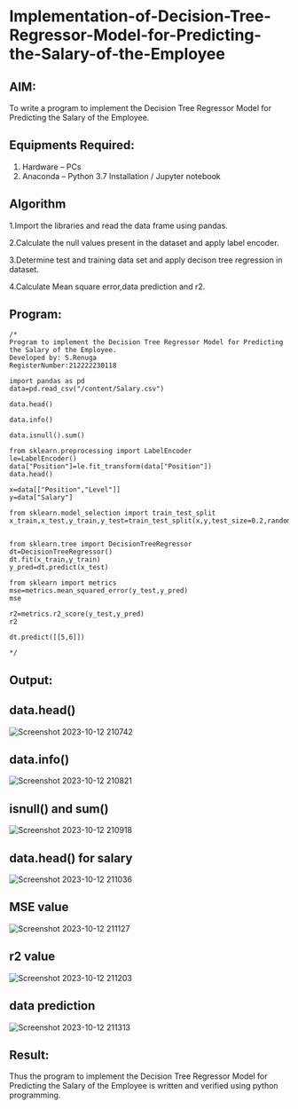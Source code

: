# Implementation-of-Decision-Tree-Regressor-Model-for-Predicting-the-Salary-of-the-Employee

## AIM:
To write a program to implement the Decision Tree Regressor Model for Predicting the Salary of the Employee.

## Equipments Required:
1. Hardware – PCs
2. Anaconda – Python 3.7 Installation / Jupyter notebook

## Algorithm

1.Import the libraries and read the data frame using pandas.

2.Calculate the null values present in the dataset and apply label encoder.

3.Determine test and training data set and apply decison tree regression in dataset.

4.Calculate Mean square error,data prediction and r2.

## Program:
```
/*
Program to implement the Decision Tree Regressor Model for Predicting the Salary of the Employee.
Developed by: S.Renuga
RegisterNumber:212222230118

import pandas as pd
data=pd.read_csv("/content/Salary.csv")

data.head()

data.info()

data.isnull().sum()

from sklearn.preprocessing import LabelEncoder
le=LabelEncoder()
data["Position"]=le.fit_transform(data["Position"])
data.head()

x=data[["Position","Level"]]
y=data["Salary"]

from sklearn.model_selection import train_test_split
x_train,x_test,y_train,y_test=train_test_split(x,y,test_size=0.2,random_state=2)


from sklearn.tree import DecisionTreeRegressor
dt=DecisionTreeRegressor()
dt.fit(x_train,y_train)
y_pred=dt.predict(x_test)

from sklearn import metrics
mse=metrics.mean_squared_error(y_test,y_pred)
mse

r2=metrics.r2_score(y_test,y_pred)
r2

dt.predict([[5,6]])
  
*/
```

## Output:

## data.head()
![Screenshot 2023-10-12 210742](https://github.com/RENUGASARAVANAN/Implementation-of-Decision-Tree-Regressor-Model-for-Predicting-the-Salary-of-the-Employee/assets/119292258/351717be-0284-40cb-bdfa-357258f04ddd)

## data.info()

![Screenshot 2023-10-12 210821](https://github.com/RENUGASARAVANAN/Implementation-of-Decision-Tree-Regressor-Model-for-Predicting-the-Salary-of-the-Employee/assets/119292258/c4e3ee02-f089-4c48-a31d-2be75b176729)

## isnull() and sum()

![Screenshot 2023-10-12 210918](https://github.com/RENUGASARAVANAN/Implementation-of-Decision-Tree-Regressor-Model-for-Predicting-the-Salary-of-the-Employee/assets/119292258/6a54042a-ad93-4813-81aa-4479e8ce5d5e)

## data.head() for salary

![Screenshot 2023-10-12 211036](https://github.com/RENUGASARAVANAN/Implementation-of-Decision-Tree-Regressor-Model-for-Predicting-the-Salary-of-the-Employee/assets/119292258/dbcc8998-eeac-4244-b60b-20694f1779c1)

## MSE value

![Screenshot 2023-10-12 211127](https://github.com/RENUGASARAVANAN/Implementation-of-Decision-Tree-Regressor-Model-for-Predicting-the-Salary-of-the-Employee/assets/119292258/12cd27fe-9b43-45f6-bd41-9eae538bba4a)

## r2 value

![Screenshot 2023-10-12 211203](https://github.com/RENUGASARAVANAN/Implementation-of-Decision-Tree-Regressor-Model-for-Predicting-the-Salary-of-the-Employee/assets/119292258/dcedca1a-0fd2-4ad6-8beb-4a2b1223f570)

## data prediction

![Screenshot 2023-10-12 211313](https://github.com/RENUGASARAVANAN/Implementation-of-Decision-Tree-Regressor-Model-for-Predicting-the-Salary-of-the-Employee/assets/119292258/99fd8761-3ddd-4c5a-b0ec-887fc3bddbca)



## Result:
Thus the program to implement the Decision Tree Regressor Model for Predicting the Salary of the Employee is written and verified using python programming.

